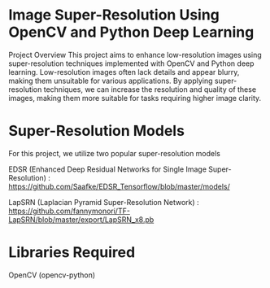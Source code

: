 # Image Super-Resolution Using OpenCV and Python Deep Learning
Project Overview
This project aims to enhance low-resolution images using super-resolution techniques implemented with OpenCV and Python deep learning. Low-resolution images often lack details and appear blurry, making them unsuitable for various applications. By applying super-resolution techniques, we can increase the resolution and quality of these images, making them more suitable for tasks requiring higher image clarity.

# Super-Resolution Models
For this project, we utilize two popular super-resolution models

EDSR (Enhanced Deep Residual Networks for Single Image Super-Resolution) : https://github.com/Saafke/EDSR_Tensorflow/blob/master/models/

LapSRN (Laplacian Pyramid Super-Resolution Network) : https://github.com/fannymonori/TF-LapSRN/blob/master/export/LapSRN_x8.pb

# Libraries Required
OpenCV (opencv-python)
